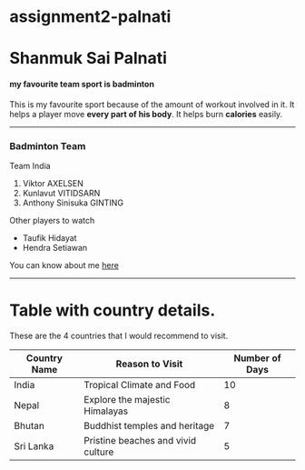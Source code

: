 # assignment2-palnati
# Shanmuk Sai Palnati
#### my favourite team sport is badminton

This is my favourite sport because of the amount of workout involved in it.
It helps a player move __every part of his body__.
It helps burn **calories** easily.

---
### Badminton Team
Team India
1. 	Viktor AXELSEN
2. Kunlavut VITIDSARN
3. Anthony Sinisuka GINTING

Other players to watch
* Taufik Hidayat
* Hendra Setiawan

You can know about me [here](AboutMe.md)

---

# Table with country details.

These are the 4 countries that I would recommend to visit.

|Country Name|Reason to Visit|Number of Days|
|------------|---------------|--------------|
|India|Tropical Climate and Food|10|
|Nepal|Explore the majestic Himalayas|8|
|Bhutan|Buddhist temples and heritage|7|
|Sri Lanka|Pristine beaches and vivid culture|5|

